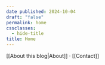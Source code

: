 ```yaml
---
date published: 2024-10-04
draft: "false"
permalink: home
cssclasses:
  - hide-title
title: Home
---
```

[[About this blog|About]] · [[Contact]]
